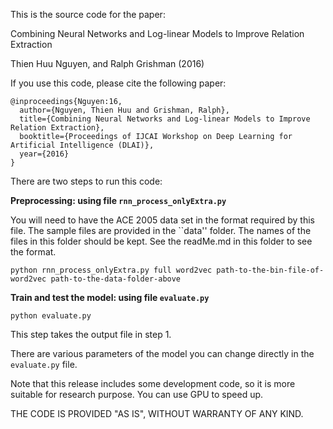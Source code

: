 This is the source code for the paper:

Combining Neural Networks and Log-linear Models to Improve Relation Extraction

Thien Huu Nguyen, and Ralph Grishman (2016)

If you use this code, please cite the following paper:

```
@inproceedings{Nguyen:16,
  author={Nguyen, Thien Huu and Grishman, Ralph}, 
  title={Combining Neural Networks and Log-linear Models to Improve Relation Extraction},
  booktitle={Proceedings of IJCAI Workshop on Deep Learning for Artificial Intelligence (DLAI)},
  year={2016}
}
```

There are two steps to run this code:

**Preprocessing: using file ```rnn_process_onlyExtra.py```**

You will need to have the ACE 2005 data set in the format required by this file. The sample files are provided in the ``data'' folder. The names of the files in this folder should be kept. See the readMe.md in this folder to see the format.

```python rnn_process_onlyExtra.py full word2vec path-to-the-bin-file-of-word2vec path-to-the-data-folder-above```

**Train and test the model: using file ```evaluate.py```**
    
```python evaluate.py```

This step takes the output file in step 1.

There are various parameters of the model you can change directly in the ```evaluate.py``` file.

Note that this release includes some development code, so it is more suitable for research purpose. You can use GPU to speed up.

THE CODE IS PROVIDED "AS IS", WITHOUT WARRANTY OF ANY KIND.

